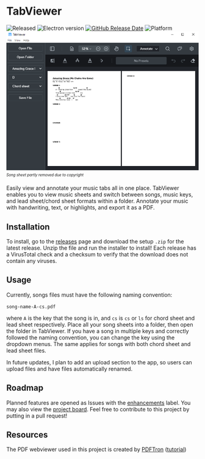 # TabViewer

![Released](https://img.shields.io/badge/status-released-green)
![Electron version](https://img.shields.io/badge/electron-v13.6.6-blue)
[![GitHub Release Date](https://img.shields.io/github/release-date/wrrnlim/TabViewer)](https://github.com/wrrnlim/TabViewer/releases)
![Platform](https://img.shields.io/badge/platform-win--32%20%7C%20win—64-lightgrey)
![Preview](./assets/img/preview.png)
<sub><sup>*Song sheet partly removed due to copyright*</sup></sub>

Easily view and annotate your music tabs all in one place. TabViewer enables you to view music sheets and switch between songs, music keys, and lead sheet/chord sheet formats within a folder. Annotate your music with handwriting, text, or highlights, and export it as a PDF.

## Installation

To install, go to the [releases](https://github.com/wrrnlim/TabViewer/releases/) page and download the setup `.zip` for the latest release. Unzip the file and run the installer to install! Each release has a VirusTotal check and a checksum to verify that the download does not contain any viruses.

## Usage

Currently, songs files must have the following naming convention:

```text
song-name-A-cs.pdf
```

where `A` is the key that the song is in, and `cs` is `cs` or `ls` for chord sheet and lead sheet respectively. Place all your song sheets into a folder, then open the folder in TabViewer. If you have a song in multiple keys and correctly followed the naming convention, you can change the key using the dropdown menus. The same applies for songs with both chord sheet and lead sheet files.

In future updates, I plan to add an upload section to the app, so users can upload files and have files automatically renamed.

## Roadmap

Planned features are opened as Issues with the [enhancements](https://github.com/wrrnlim/TabViewer/issues?q=is%3Aissue+is%3Aopen+label%3Aenhancement) label. You may also view the [project board](https://github.com/users/wrrnlim/projects/3/views/1). Feel free to contribute to this project by putting in a pull request!

## Resources

The PDF webviewer used in this project is created by [PDFTron](https://github.com/PDFTron/webviewer-electron-sample/) ([tutorial](https://youtu.be/FyZ40lNE-pY))
